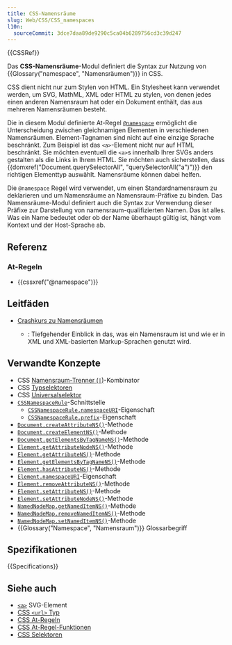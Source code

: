 ```yaml
---
title: CSS-Namensräume
slug: Web/CSS/CSS_namespaces
l10n:
  sourceCommit: 3dce7daa89de9290c5ca04b6289756cd3c39d247
---
```


{{CSSRef}}

Das **CSS-Namensräume**-Modul definiert die Syntax zur Nutzung von {{Glossary("namespace", "Namensräumen")}} in CSS.

CSS dient nicht nur zum Stylen von HTML. Ein Stylesheet kann verwendet werden, um SVG, MathML, XML oder HTML zu stylen, von denen jedes einen anderen Namensraum hat oder ein Dokument enthält, das aus mehreren Namensräumen besteht.

Die in diesem Modul definierte At-Regel [`@namespace`](/de/docs/Web/CSS/@namespace) ermöglicht die Unterscheidung zwischen gleichnamigen Elementen in verschiedenen Namensräumen. Element-Tagnamen sind nicht auf eine einzige Sprache beschränkt. Zum Beispiel ist das `<a>`-Element nicht nur auf HTML beschränkt. Sie möchten eventuell die `<a>`s innerhalb Ihrer SVGs anders gestalten als die Links in Ihrem HTML. Sie möchten auch sicherstellen, dass {{domxref("Document.querySelectorAll", "querySelectorAll(\"a\")")}} den richtigen Elementtyp auswählt. Namensräume können dabei helfen.

Die `@namespace` Regel wird verwendet, um einen Standardnamensraum zu deklarieren und um Namensräume an Namensraum-Präfixe zu binden. Das Namensräume-Modul definiert auch die Syntax zur Verwendung dieser Präfixe zur Darstellung von namensraum-qualifizierten Namen. Das ist alles. Was ein Name bedeutet oder ob der Name überhaupt gültig ist, hängt vom Kontext und der Host-Sprache ab.

## Referenz

### At-Regeln

- {{cssxref("@namespace")}}

## Leitfäden

- [Crashkurs zu Namensräumen](/de/docs/Web/SVG/Guides/Namespaces_crash_course)

  - : Tiefgehender Einblick in das, was ein Namensraum ist und wie er in XML und XML-basierten Markup-Sprachen genutzt wird.

## Verwandte Konzepte

- CSS [Namensraum-Trenner (`|`)](/de/docs/Web/CSS/Namespace_separator)-Kombinator
- CSS [Typselektoren](/de/docs/Web/CSS/Type_selectors)
- CSS [Universalselektor](/de/docs/Web/CSS/Universal_selectors)
- [`CSSNamespaceRule`](/de/docs/Web/API/CSSNamespaceRule)-Schnittstelle
  - [`CSSNamespaceRule.namespaceURI`](/de/docs/Web/API/CSSNamespaceRule/namespaceURI)-Eigenschaft
  - [`CSSNamespaceRule.prefix`](/de/docs/Web/API/CSSNamespaceRule/prefix)-Eigenschaft
- [`Document.createAttributeNS()`](/de/docs/Web/API/Document/createAttributeNS)-Methode
- [`Document.createElementNS()`](/de/docs/Web/API/Document/createElementNS)-Methode
- [`Document.getElementsByTagNameNS()`](/de/docs/Web/API/Document/getElementsByTagNameNS)-Methode
- [`Element.getAttributeNodeNS()`](/de/docs/Web/API/Element/getAttributeNodeNS)-Methode
- [`Element.getAttributeNS()`](/de/docs/Web/API/Element/getAttributeNS)-Methode
- [`Element.getElementsByTagNameNS()`](/de/docs/Web/API/Element/getElementsByTagNameNS)-Methode
- [`Element.hasAttributeNS()`](/de/docs/Web/API/Element/hasAttributeNS)-Methode
- [`Element.namespaceURI`](/de/docs/Web/API/Element/namespaceURI)-Eigenschaft
- [`Element.removeAttributeNS()`](/de/docs/Web/API/Element/removeAttributeNS)-Methode
- [`Element.setAttributeNS()`](/de/docs/Web/API/Element/setAttributeNS)-Methode
- [`Element.setAttributeNodeNS()`](/de/docs/Web/API/Element/setAttributeNodeNS)-Methode
- [`NamedNodeMap.getNamedItemNS()`](/de/docs/Web/API/NamedNodeMap/getNamedItemNS)-Methode
- [`NamedNodeMap.removeNamedItemNS()`](/de/docs/Web/API/NamedNodeMap/removeNamedItemNS)-Methode
- [`NamedNodeMap.setNamedItemNS()`](/de/docs/Web/API/NamedNodeMap/setNamedItemNS)-Methode
- {{Glossary("Namespace", "Namensraum")}} Glossarbegriff

## Spezifikationen

{{Specifications}}

## Siehe auch

- [`<a>`](/de/docs/Web/SVG/Reference/Element/a#example) SVG-Element
- [CSS `<url>` Typ](/de/docs/Web/CSS/url_value)
- [CSS At-Regeln](/de/docs/Web/CSS/CSS_syntax/At-rule)
- [CSS At-Regel-Funktionen](/de/docs/Web/CSS/CSS_syntax/At-rule_functions)
- [CSS Selektoren](/de/docs/Web/CSS/CSS_selectors)
